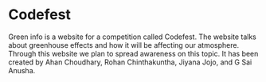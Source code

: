 # Codefest
Green info is a website for a competition called Codefest.
The website talks about greenhouse effects and how it will be affecting our atmosphere.
Through this website we plan to spread awareness on this topic.
It has been created by Ahan Choudhary, Rohan Chinthakuntha, Jiyana Jojo, and G Sai Anusha.
